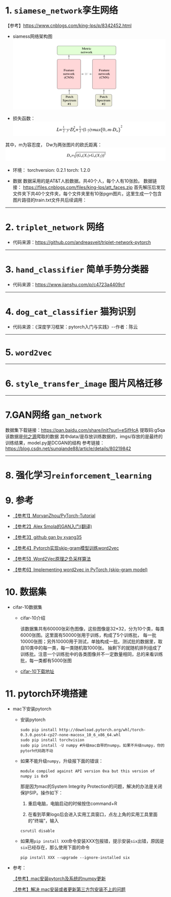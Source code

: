 

# 1. `siamese_network`孪生网络 

【参考】https://www.cnblogs.com/king-lps/p/8342452.html

+ siamess网络架构图
![IMAGE](imgs/siamess.png)

+ 损失函数：
![IMAGE](imgs/siamess_loss.png)

其中，m为容忍度， Dw为两张图片的欧氏距离：
![IMAGE](imgs/siamess_dw.png)

+ 环境：
    torchversion: 0.2.1
    torch: 1.2.0

+ 数据
    数据采用的是AT&T人脸数据。共40个人，每个人有10张脸。
    数据链接： https://files.cnblogs.com/files/king-lps/att_faces.zip
    首先解压后发现文件夹下共40个文件夹，每个文件夹里有10张pgm图片。这里生成一个包含图片路径的train.txt文件共后续调用：


-----------------
# 2. `triplet_network` 网络

+ 代码来源：https://github.com/andreasveit/triplet-network-pytorch



--------------
# 3. `hand_classifier` 简单手势分类器

+ 代码来源：https://www.jianshu.com/p/c4723a4409cf



-------------
# 4. `dog_cat_classifier` 猫狗识别

+ 代码来源：《深度学习框架：pytorch入门与实践》--作者：陈云



----------------
# 5. `word2vec`



-----------------
# 6. `style_transfer_image` 图片风格迁移



-----------
# 7.GAN网络 `gan_network`

数据集下载链接：https://pan.baidu.com/share/init?surl=eSifHcA
提取码:g5qa
该数据是[何之源](https://www.zhihu.com/people/he-zhi-yuan-16)爬取的数据
其中data/是存放训练数据的，imgs/存放的是最终的训练结果，model.py是DCGAN的结构
参考链接：https://blog.csdn.net/sunqiande88/article/details/80219842



------
# 8. 强化学习`reinforcement_learning`

# 9. 参考

+ [【参考1】MorvanZhou/PyTorch-Tutorial](https://github.com/MorvanZhou/PyTorch-Tutorial)

+ [【参考2】Alex Smola的GAN入门(翻译)](https://xyang35.github.io/2017/08/22/GAN-2/)

+ [【参考3】github gan by xyang35](https://github.com/xyang35/Introduction-to-GAN)

+ [【参考4】Pytorch实现skip-gram模型训练word2vec](https://cloud.tencent.com/developer/article/1087003)

+ [【参考5】Word2Vec原理之负采样算法](http://qiancy.com/2016/08/24/word2vec-negative-sampling/)

+ [【参考6】Implementing word2vec in PyTorch (skip-gram model)](https://towardsdatascience.com/implementing-word2vec-in-pytorch-skip-gram-model-e6bae040d2fb)

# 10. 数据集

+ cifar-10数据集
    + cifar-10介绍

        该数据集共有60000张彩色图像，这些图像是32*32，分为10个类，每类6000张图。这里面有50000张用于训练，构成了5个训练批，
         每一批10000张图；另外10000用于测试，单独构成一批。测试批的数据里，取自10类中的每一类，每一类随机取1000张。
         抽剩下的就随机排列组成了训练批。注意一个训练批中的各类图像并不一定数量相同，总的来看训练批，每一类都有5000张图

    + [cifar-10下载地址](http://www.cs.toronto.edu/~kriz/cifar.html)

# 11. pytorch环境搭建
+  mac下安装pytorch 
    + 安装pytorch
       ```shell
       sudo pip install http://download.pytorch.org/whl/torch-0.3.0.post4-cp27-none-macosx_10_6_x86_64.whl 
       sudo pip install torchvision 
       sudo pip install -U numpy #升级mac自带的numpy。如果不升级numpy，你的pytorh代码跑不动
       ```

    + 如果不能升级`numpy`，升级报下面的错误：
      ```shell
      module compiled against API version 0xa but this version of numpy is 0x9
      ```

      那是因为mac的System Integrity Protection的问题，解决的办法是关闭保护SIP。操作如下： 

      1. 重启电脑，电脑启动的时候按住command+R 

      2. 在看到苹果logo后会进入实用工具窗口，点左上角的实用工具里面的”终端”，输入 

      ```shell
      csrutil disable
      ```

    + 如果用`pip install XXX`命令安装XXX包报错，提示安装`six`出错，原因是`six`已经存在，那么使用下面的命令
      ```shell
      pip install XXX --upgrade --ignore-installed six
      ```

+ 参考：

    [【参考】mac安装pytorch及系统的numpy更新](https://blog.csdn.net/fengtanyu3470/article/details/79080207)

    [【参考】解决 mac安装或者更新第三方包安装不上的问题](https://blog.csdn.net/helloxiaozhe/article/details/78603183)









